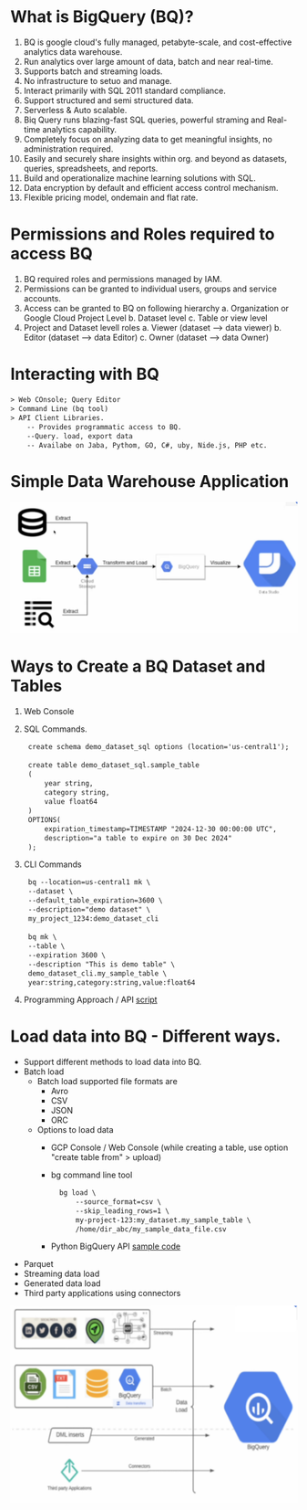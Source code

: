 # What is BigQuery (BQ)?
1. BQ is google cloud's fully managed, petabyte-scale, and cost-effective analytics data warehouse.
2. Run analytics over large amount of data, batch and near real-time.
3. Supports batch and streaming loads.
4. No infrastructure to setuo and manage.
5. Interact primarily with SQL 2011 standard compliance.
6. Support structured and semi structured data.
7. Serverless & Auto scalable.
8. Biq Query runs blazing-fast SQL queries, powerful straming and Real-time analytics capability.
9. Completely focus on analyzing data to get meaningful insights, no administration required.
10. Easily and securely share insights within org. and beyond as datasets, queries, spreadsheets, and reports.
11. Build and operationalize machine learning solutions with SQL.
12. Data encryption by default and efficient access control mechanism.
13. Flexible pricing model, ondemain and flat rate.

# Permissions and Roles required to access BQ
1. BQ required roles and permissions managed by IAM.
2. Permissions can be granted to individual users, groups and service accounts.
3. Access can be granted to BQ on following hierarchy
    a. Organization or Google Cloud Project Level
    b. Dataset level
    c. Table or view level
4. Project and Dataset levell roles
    a. Viewer (dataset --> data viewer)
    b. Editor (dataset --> data Editor)
    c. Owner (dataset --> data Owner)

# Interacting with BQ
    > Web COnsole; Query Editor
    > Command Line (bq tool)
    > API Client Libraries.
        -- Provides programmatic access to BQ.
        --Query. load, export data
        -- Availabe on Jaba, Pythom, GO, C#, uby, Nide.js, PHP etc.

# Simple Data Warehouse Application
![alt text](image.png)

# Ways to Create a BQ Dataset and Tables
1. Web Console
2. SQL Commands.
    
        create schema demo_dataset_sql options (location='us-central1');

        create table demo_dataset_sql.sample_table 
        (
            year string,
            category string,
            value float64
        )
        OPTIONS(
            expiration_timestamp=TIMESTAMP "2024-12-30 00:00:00 UTC",
            description="a table to expire on 30 Dec 2024"
        );
3. CLI Commands
        
        bq --location=us-central1 mk \
        --dataset \
        --default_table_expiration=3600 \
        --description="demo dataset" \
        my_project_1234:demo_dataset_cli

        bq mk \
        --table \
        --expiration 3600 \
        --description "This is demo table" \
        demo_dataset_cli.my_sample_table \
        year:string,category:string,value:float64 

4. Programming Approach / API
    [script](/GCP/BigQuery/create_bq_dataset_table.py)        


# Load data into BQ - Different ways.
* Support different methods to load data into BQ.
* Batch load
    * Batch load supported file formats are
        * Avro
        * CSV
        * JSON        
        * ORC
    * Options to load data
        * GCP Console / Web Console (while creating a table, use option "create table from" > upload)
        * bg command line tool
                
                bg load \
                    --source_format=csv \
                    --skip_leading_rows=1 \
                    my-project-123:my_dataset.my_sample_table \
                    /home/dir_abc/my_sample_data_file.csv

        * Python BigQuery API
            [sample code]()
* Parquet 
* Streaming data load
* Generated data load
* Third party applications using connectors

![alt text](image-1.png)

